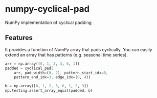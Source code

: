 # numpy-cyclical-pad
NumPy implementation of cyclical padding

## Features

It provides a function of NumPy array that pads cyclically. You can easily extend an array that has patterns (e.g. seasonal time series).
```python
arr = np.array([0, 1, 2, 3, 0, 1])
padded = cyclical_pad(
    arr, pad_width=(0, 2), pattern_start_idx=0,
    pattern_end_idx=3, edge_idx=(0, 4))

b = np.array([0, 1, 2, 3, 0, 1, 2, 3])
np.testing.assert_array_equal(padded, b)
```
